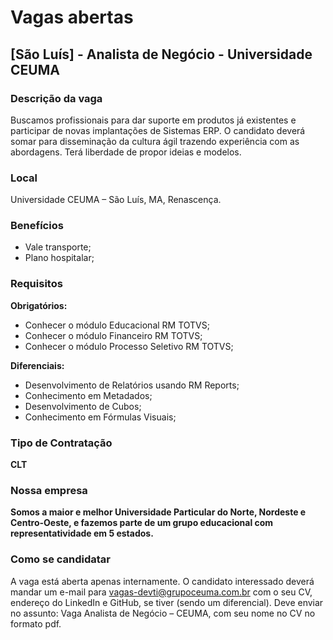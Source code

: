 # Vagas abertas

## [São Luís] - Analista de Negócio - Universidade CEUMA

### Descrição da vaga

Buscamos profissionais para dar suporte em produtos já existentes e participar de novas implantações de Sistemas ERP. O candidato deverá somar para disseminação da cultura ágil trazendo experiência com as abordagens. Terá liberdade de propor ideias e modelos.

### Local

Universidade CEUMA – São Luís, MA, Renascença.

### Benefícios

- Vale transporte;
- Plano hospitalar;

### Requisitos

**Obrigatórios:**

- Conhecer o módulo Educacional RM TOTVS;
- Conhecer o módulo Financeiro RM TOTVS;
- Conhecer o módulo Processo Seletivo RM TOTVS;

**Diferenciais:**

- Desenvolvimento de Relatórios usando RM Reports;
- Conhecimento em Metadados;
- Desenvolvimento de Cubos;
- Conhecimento em Fórmulas Visuais;


### Tipo de Contratação

**CLT**

### Nossa empresa

**Somos a maior e melhor Universidade Particular do Norte, Nordeste e Centro-Oeste, e fazemos parte de um grupo educacional com representatividade em 5 estados.**

### Como se candidatar

A vaga está aberta apenas internamente. O candidato interessado deverá mandar um e-mail para vagas-devti@grupoceuma.com.br com o seu CV, endereço do LinkedIn e GitHub, se tiver (sendo um diferencial). Deve enviar no assunto: Vaga Analista de Negócio – CEUMA, com seu nome no CV no formato pdf.
